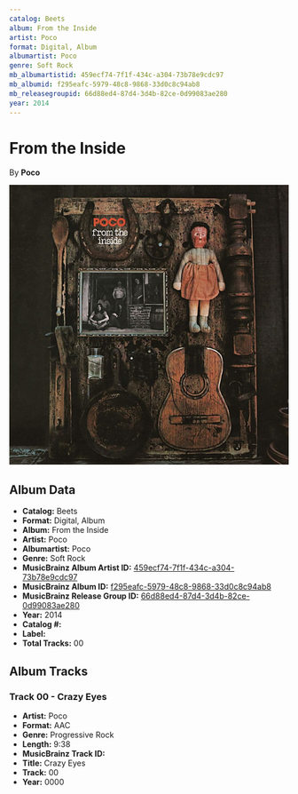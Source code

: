 ```yaml
---
catalog: Beets
album: From the Inside
artist: Poco
format: Digital, Album
albumartist: Poco
genre: Soft Rock
mb_albumartistid: 459ecf74-7f1f-434c-a304-73b78e9cdc97
mb_albumid: f295eafc-5979-48c8-9868-33d0c8c94ab8
mb_releasegroupid: 66d88ed4-87d4-3d4b-82ce-0d99083ae280
year: 2014
---
```


# From the Inside

By **Poco**

![](../../assets/beetscovers/Poco-From_the_Inside.jpg)

## Album Data

- **Catalog:** Beets
- **Format:** Digital, Album
- **Album:** From the Inside
- **Artist:** Poco
- **Albumartist:** Poco
- **Genre:** Soft Rock
- **MusicBrainz Album Artist ID:** [459ecf74-7f1f-434c-a304-73b78e9cdc97](https://musicbrainz.org/artist/459ecf74-7f1f-434c-a304-73b78e9cdc97)
- **MusicBrainz Album ID:** [f295eafc-5979-48c8-9868-33d0c8c94ab8](https://musicbrainz.org/release/f295eafc-5979-48c8-9868-33d0c8c94ab8)
- **MusicBrainz Release Group ID:** [66d88ed4-87d4-3d4b-82ce-0d99083ae280](https://musicbrainz.org/release-group/66d88ed4-87d4-3d4b-82ce-0d99083ae280)
- **Year:** 2014
- **Catalog #:** 
- **Label:** 
- **Total Tracks:** 00

## Album Tracks

### Track 00 - Crazy Eyes

- **Artist:** Poco
- **Format:** AAC
- **Genre:** Progressive Rock
- **Length:** 9:38
- **MusicBrainz Track ID:** [](https://musicbrainz.org/recording/)
- **Title:** Crazy Eyes
- **Track:** 00
- **Year:** 0000

